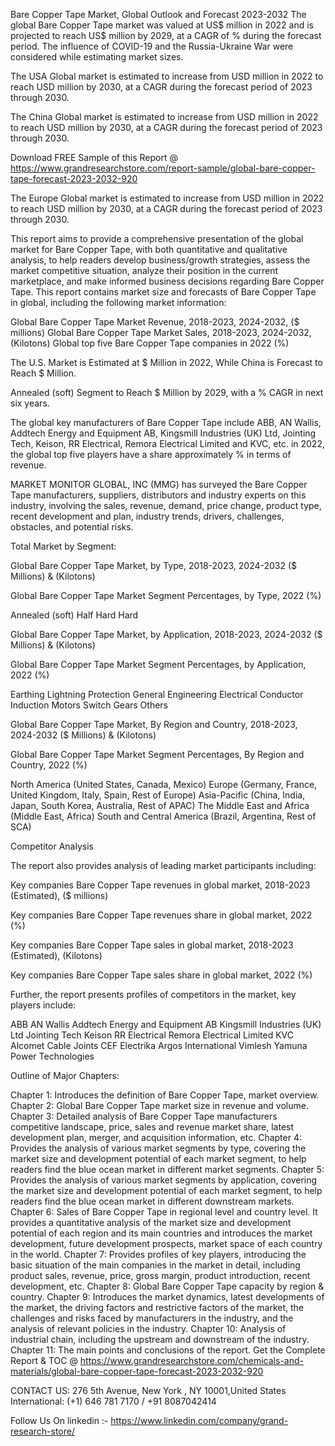 Bare Copper Tape Market, Global Outlook and Forecast 2023-2032
The global Bare Copper Tape market was valued at US$ million in 2022 and is projected to reach US$ million by 2029, at a CAGR of % during the forecast period. The influence of COVID-19 and the Russia-Ukraine War were considered while estimating market sizes.

The USA Global market is estimated to increase from USD million in 2022 to reach USD million by 2030, at a CAGR during the forecast period of 2023 through 2030.

The China Global market is estimated to increase from USD million in 2022 to reach USD million by 2030, at a CAGR during the forecast period of 2023 through 2030.

Download FREE Sample of this Report @ https://www.grandresearchstore.com/report-sample/global-bare-copper-tape-forecast-2023-2032-920

The Europe Global market is estimated to increase from USD million in 2022 to reach USD million by 2030, at a CAGR during the forecast period of 2023 through 2030.

This report aims to provide a comprehensive presentation of the global market for Bare Copper Tape, with both quantitative and qualitative analysis, to help readers develop business/growth strategies, assess the market competitive situation, analyze their position in the current marketplace, and make informed business decisions regarding Bare Copper Tape. This report contains market size and forecasts of Bare Copper Tape in global, including the following market information:

Global Bare Copper Tape Market Revenue, 2018-2023, 2024-2032, ($ millions)
Global Bare Copper Tape Market Sales, 2018-2023, 2024-2032, (Kilotons)
Global top five Bare Copper Tape companies in 2022 (%)

The U.S. Market is Estimated at $ Million in 2022, While China is Forecast to Reach $ Million.

Annealed (soft) Segment to Reach $ Million by 2029, with a % CAGR in next six years.

The global key manufacturers of Bare Copper Tape include ABB, AN Wallis, Addtech Energy and Equipment AB, Kingsmill Industries (UK) Ltd, Jointing Tech, Keison, RR Electrical, Remora Electrical Limited and KVC, etc. in 2022, the global top five players have a share approximately % in terms of revenue.

MARKET MONITOR GLOBAL, INC (MMG) has surveyed the Bare Copper Tape manufacturers, suppliers, distributors and industry experts on this industry, involving the sales, revenue, demand, price change, product type, recent development and plan, industry trends, drivers, challenges, obstacles, and potential risks.

Total Market by Segment:

Global Bare Copper Tape Market, by Type, 2018-2023, 2024-2032 ($ Millions) & (Kilotons)

Global Bare Copper Tape Market Segment Percentages, by Type, 2022 (%)

Annealed (soft)
Half Hard
Hard

Global Bare Copper Tape Market, by Application, 2018-2023, 2024-2032 ($ Millions) & (Kilotons)

Global Bare Copper Tape Market Segment Percentages, by Application, 2022 (%)

Earthing
Lightning Protection
General Engineering
Electrical Conductor
Induction Motors
Switch Gears
Others

Global Bare Copper Tape Market, By Region and Country, 2018-2023, 2024-2032 ($ Millions) & (Kilotons)

Global Bare Copper Tape Market Segment Percentages, By Region and Country, 2022 (%)

North America (United States, Canada, Mexico)
Europe (Germany, France, United Kingdom, Italy, Spain, Rest of Europe)
Asia-Pacific (China, India, Japan, South Korea, Australia, Rest of APAC)
The Middle East and Africa (Middle East, Africa)
South and Central America (Brazil, Argentina, Rest of SCA)

Competitor Analysis

The report also provides analysis of leading market participants including:

Key companies Bare Copper Tape revenues in global market, 2018-2023 (Estimated), ($ millions)

Key companies Bare Copper Tape revenues share in global market, 2022 (%)

Key companies Bare Copper Tape sales in global market, 2018-2023 (Estimated), (Kilotons)

Key companies Bare Copper Tape sales share in global market, 2022 (%)

Further, the report presents profiles of competitors in the market, key players include:

ABB
AN Wallis
Addtech Energy and Equipment AB
Kingsmill Industries (UK) Ltd
Jointing Tech
Keison
RR Electrical
Remora Electrical Limited
KVC
Alcomet
Cable Joints
CEF
Electrika
Argos International
Vimlesh
Yamuna Power Technologies

Outline of Major Chapters:

Chapter 1: Introduces the definition of Bare Copper Tape, market overview.
Chapter 2: Global Bare Copper Tape market size in revenue and volume.
Chapter 3: Detailed analysis of Bare Copper Tape manufacturers competitive landscape, price, sales and revenue market share, latest development plan, merger, and acquisition information, etc.
Chapter 4: Provides the analysis of various market segments by type, covering the market size and development potential of each market segment, to help readers find the blue ocean market in different market segments.
Chapter 5: Provides the analysis of various market segments by application, covering the market size and development potential of each market segment, to help readers find the blue ocean market in different downstream markets.
Chapter 6: Sales of Bare Copper Tape in regional level and country level. It provides a quantitative analysis of the market size and development potential of each region and its main countries and introduces the market development, future development prospects, market space of each country in the world.
Chapter 7: Provides profiles of key players, introducing the basic situation of the main companies in the market in detail, including product sales, revenue, price, gross margin, product introduction, recent development, etc.
Chapter 8: Global Bare Copper Tape capacity by region & country.
Chapter 9: Introduces the market dynamics, latest developments of the market, the driving factors and restrictive factors of the market, the challenges and risks faced by manufacturers in the industry, and the analysis of relevant policies in the industry.
Chapter 10: Analysis of industrial chain, including the upstream and downstream of the industry.
Chapter 11: The main points and conclusions of the report.
Get the Complete Report & TOC @ https://www.grandresearchstore.com/chemicals-and-materials/global-bare-copper-tape-forecast-2023-2032-920

CONTACT US:
276 5th Avenue, New York , NY 10001,United States
International: (+1) 646 781 7170 / +91 8087042414

Follow Us On linkedin :- https://www.linkedin.com/company/grand-research-store/

